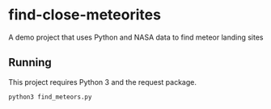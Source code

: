 # find-close-meteorites
A demo project that uses Python and NASA data to find meteor landing sites

## Running

This project requires Python 3 and the request package.

`python3 find_meteors.py`
